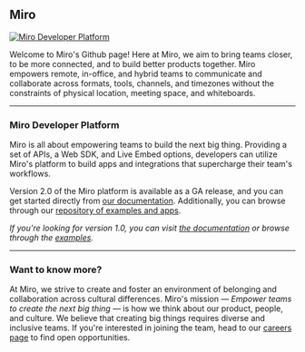 ## Miro

[<img src="profile/banner.png" alt="Miro Developer Platform" />](https://miro.com/about/)

Welcome to Miro's Github page! Here at Miro, we aim to bring teams closer, to be more connected, and to build better products together. Miro empowers remote, in-office, and hybrid teams to communicate and collaborate across formats, tools, channels, and timezones without the constraints of physical location, meeting space, and whiteboards.

---

### Miro Developer Platform

Miro is all about empowering teams to build the next big thing. Providing a set of APIs, a Web SDK, and Live Embed options, developers can utilize Miro's platform to build apps and integrations that supercharge their team's workflows.

Version 2.0 of the Miro platform is available as a GA release, and you can get started directly from [our documentation](https://developers.miro.com/). Additionally, you can browse through our [repository of examples and apps](https://github.com/miroapp/app-examples).

_If you're looking for version 1.0, you can visit [the documentation](https://developers.miro.com/v1.0/docs) or browse through the [examples](https://github.com/miroapp/app-examples/tree/v1)._

---

### Want to know more?

At Miro, we strive to create and foster an environment of belonging and collaboration across cultural differences. Miro's mission — _Empower teams to create the next big thing_ — is how we think about our product, people, and culture. We believe that creating big things requires diverse and inclusive teams. If you're interested in joining the team, head to our [careers page](https://miro.com/careers/) to find open opportunities.
